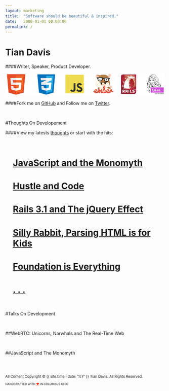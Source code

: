 ```yaml
---
layout: marketing
title:  "Software should be beautiful & inspired."
date:   2000-01-01 00:00:00
permalink: /
---
```


<div class="hero">
  <!--<img class="avatar" src="/images/lion.jpeg"/>-->
</div>


<h1 class="author">Tian Davis</h1>

####Writer, Speaker, Product Developer.

![capabilities-1](/images/capabilities-1.png)

####Fork me on [GitHub](https://github.com/tiandavis) and Follow me on [Twitter](https://twitter.com/tiandavis).


<br>

#Thoughts On Developement

####View my latests [thoughts](/thoughts/) or start with the hits:

<br>

<ul class="posts">
  <h1 class="page-title" itemprop="name headline"><a href="/thoughts/posts/javascript-and-the-monomyth">JavaScript and the Monomyth</a></h1>
  
  <h1 class="page-title" itemprop="name headline"><a href="/thoughts/posts/hustle-and-code">Hustle and Code</a></h1>

  <h1 class="page-title" itemprop="name headline"><a href="/thoughts/posts/rails-3-1-and-the-jquery-effect">Rails 3.1 and The jQuery Effect</a></h1>

  <h1 class="page-title" itemprop="name headline"><a href="/thoughts/posts/silly-rabbit-parsing-html-is-for-kids">Silly Rabbit, Parsing HTML is for Kids</a></h1>

  <h1 class="page-title" itemprop="name headline"><a href="/thoughts/posts/foundation-is-everything">Foundation is Everything </a></h1>
  
  <h1 class="page-title" itemprop="name headline"><a href="/thoughts/archives">. . .</a></h1>
</ul>

<br>

#Talks On Development

<br>

##WebRTC: Unicorns, Narwhals and The Real-Time Web

<script async class="speakerdeck-embed" data-id="b4a4e41f878b4955bb72c976329f1db7" data-ratio="1.77777777777778" src="//speakerdeck.com/assets/embed.js"></script>

<br>

##JavaScript and The Monomyth

<script async class="speakerdeck-embed" data-id="6697f7a03472013238ed56e996df704e" data-ratio="1.77777777777778" src="//speakerdeck.com/assets/embed.js"></script>

<br>

<br>



<footer>
    <p style="font-size: 80%;">All Content Copyright © {{ site.time | date: '%Y' }} Tian Davis. All Rights Reserved.</p>
    <p style="font-size: 65%;">HANDCRAFTED WITH <abbr style="color: #FF2400; font-variant: none" title="love">❤</abbr> IN COLUMBUS OHIO</p>
</footer>

